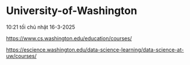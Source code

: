 # University-of-Washington

10:21 tối chủ nhật 16-3-2025

https://www.cs.washington.edu/education/courses/

https://escience.washington.edu/data-science-learning/data-science-at-uw/courses/
